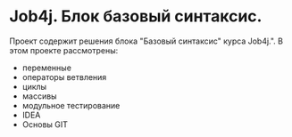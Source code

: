 # Job4j. Блок базовый синтаксис.
Проект содержит решения блока "Базовый синтаксис" курса Job4j.".
В этом проекте рассмотрены:
- переменные
- операторы ветвления
- циклы
- массивы
- модульное тестирование
- IDEA
- Основы GIT